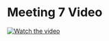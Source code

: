 # Meeting 7 Video

[![Watch the video](https://img.youtube.com/vi/2pmgWVHPQ5I/0.jpg)](https://www.youtube.com/watch?v=2pmgWVHPQ5I)
